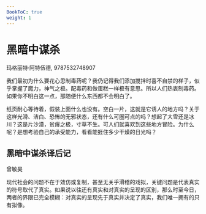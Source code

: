 ```yaml
---
BookToC: true
weight: 1
---
```

# 黑暗中谋杀

玛格丽特·阿特伍德, 9787532748907

我们最初为什么要花心思制毒药呢？我仍记得我们添加搅拌时喜不自禁的样子，似乎掌握了魔力，神气之极。配毒药和做蛋糕一样极有意思。所以人们热衷制毒药。如果你不明白这一点，那随便什么东西都不会明白了。

纸页耐心等待着，假装上面什么也没有。空白一片，这就是它诱人的地方吗？关于这样光滑、洁白、恐怖的无邪状态，还有什么可圈可点的吗？想起了大雪还是冰川？这是片沙漠，贫瘠之极，寸草不生。可人们就喜欢到这些地方冒险。为什么呢？是想考验自己的承受能力，看看能捱住多少干燥的日光吗？

## 黑暗中谋杀译后记

曾敏昊

现代社会的问题不在于效仿或复制，甚至无关乎滑稽的戏拟，关键问题是代表真实的符号取代了真实。如果说以往还有真实和对真实的呈现的区别，那么时至今日，两者的界限已完全模糊：对真实的呈现先于真实并决定了真实，我们唯一拥有的只有拟像。